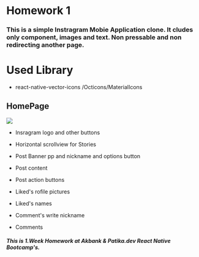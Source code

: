 # Homework 1 
### This is a simple Instragram Mobie Application clone. It cludes only component, images and text. Non pressable and non redirecting another page.

# Used Library
* react-native-vector-icons /Octicons/MaterialIcons

## HomePage

<img src="./Screenshots/HomePage.png">

* Insragram logo and other buttons
* Horizontal scrollview for Stories

* Post Banner pp and nickname and options button
* Post content
* Post action buttons

* Liked's rofile pictures
* Liked's names

* Comment's write nickname
* Comments


##### This is 1.Week Homework at Akbank & Patika.dev React Native Bootcamp's.

